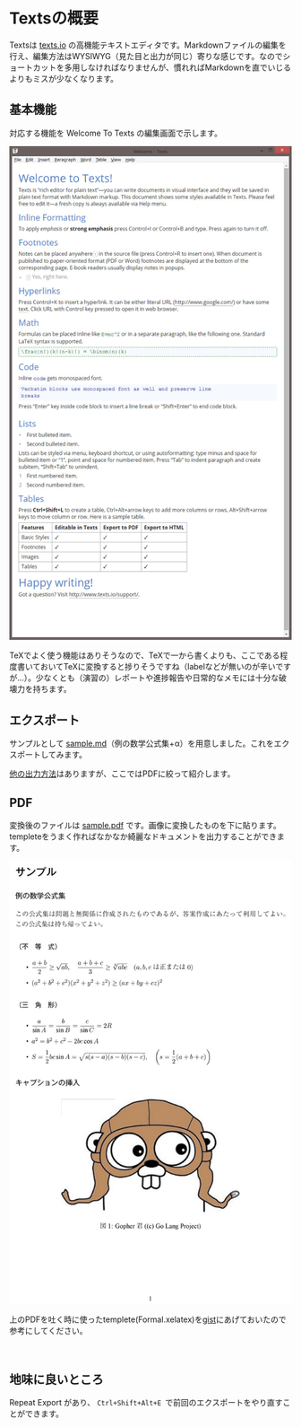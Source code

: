 Textsの概要
===========

Textsは [texts.io][1]
の高機能テキストエディタです。Markdownファイルの編集を行え、編集方法はWYSIWYG（見た目と出力が同じ）寄りな感じです。なのでショートカットを多用しなければなりませんが、慣れればMarkdownを直でいじるよりもミスが少なくなります。

[1]: <http://www.texts.io/>

基本機能
--------

対応する機能を Welcome To Texts の編集画面で示します。

![](<img/WelcomeToTexts.jpg>)

TeXでよく使う機能はありそうなので、TeXで一から書くよりも、ここである程度書いておいてTeXに変換すると捗りそうですね（labelなどが無いのが辛いですが…）。少なくとも（演習の）レポートや進捗報告や日常的なメモには十分な破壊力を持ちます。

エクスポート
------------

サンプルとして
[sample.md][2]（例の数学公式集+α）を用意しました。これをエクスポートしてみます。

[2]: <sample.md>

[他の出力方法][3]はありますが、ここではPDFに絞って紹介します。

[3]: <http://www.texts.io/samples/>

PDF
---

変換後のファイルは [sample.pdf][4]
です。画像に変換したものを下に貼ります。templeteをうまく作ればなかなか綺麗なドキュメントを出力することができます。

[4]: <sample.pdf>

![](<img/sample.jpg>)

上のPDFを吐く時に使ったtemplete(Formal.xelatex)を[gist][5]にあげておいたので参考にしてください。

[5]: <https://gist.github.com/K-atc/d9177b2a00ebe83fb41d#file-formal-xelatex>

 

地味に良いところ
----------------

Repeat Export があり、 `Ctrl+Shift+Alt+E
`で前回のエクスポートをやり直すことができます。
